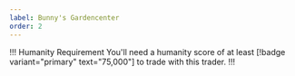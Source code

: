 ```yaml
---
label: Bunny's Gardencenter
order: 2
---
```

!!! Humanity Requirement
You'll need a humanity score of at least [!badge variant="primary" text="75,000"] to trade with this trader.
!!!